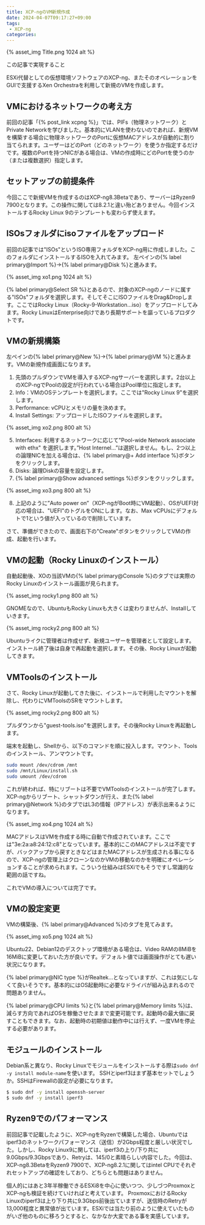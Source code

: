 ```yaml
---
title: XCP-ngのVM新規作成
date: 2024-04-07T09:17:27+09:00
tags:
 - XCP-ng
categories:
---
```



{% asset_img Title.png 1024 alt %}

<p class="onepoint">この記事で実現すること</p>
ESXi代替としての仮想環境ソフトウェアのXCP-ng、またそのオペレーションをGUIで支援するXen Orchestraを利用して新規のVMを作成します。

<!-- more -->

## VMにおけるネットワークの考え方

前回の記事「{% post_link xcpng %}」では、PIFs（物理ネットワーク）とPrivate Networkを学びました。基本的にVLANを使わないのであれば、新規VMを構築する場合に物理ネットワークのPortに仮想MACアドレスが自動的に割り当てられます。ユーザーはどのPort（どのネットワーク）を使うか指定するだけです。複数のPortを持つNICがある場合は、VMの作成時にどのPortを使うのか（または複数選択）指定します。

## セットアップの前提条件

今回ここで新規VMを作成するのはXCP-ng8.3Betaであり、サーバーはRyzen9 7900となります。この操作に関しては8.2.1と違い殆どありません。今回インストールするRocky Linux 9のテンプレートも変わらず使えます。

## ISOsフォルダにisoファイルをアップロード

前回の記事では"ISOs"というISO専用フォルダをXCP-ng用に作成しました。このフォルダにインストールするISOを入れてみます。
左ペインの{% label primary@Import %}→{% label primary@Disk %}と進みます。

{% asset_img xo1.png 1024 alt %}

{% label primary@Select SR %}とあるので、対象のXCP-ngのノードに属する"ISOs"フォルダを選択します。そしてそこにISOファイルをDrag&Dropします。ここではRocky Linux（Rocky-9-Workstation...iso）をアップロードしてみます。Rocky LinuxはEnterprise向けであり長期サポートを謳っているプロダクトです。

## VMの新規構築

左ペインの{% label primary@New %}→{% label primary@VM %}と進みます。VMの新規作成画面になります。

1. 先頭のプルダウンでVMを導入するXCP-ngサーバーを選択します。2台以上のXCP-ngでPoolの設定が行われている場合はPool単位に指定します。
2. Info：VMのOSテンプレートを選択します。ここでは"Rocky Linux 9"を選択します。
3. Performance: vCPUとメモリの量を決めます。
4. Install Settings: アップロードしたISOファイルを選択します。

{% asset_img xo2.png 800 alt %}

5. Interfaces: 利用するネットワークに応じて"Pool-wide Network associate with ethx" を選択します。”Host Internel...”は選択しません。もし、2つ以上の論理NICを加える場合は、{% label primary@+ Add interface %}ボタンをクリックします。
6. Disks: 論理Diskの容量を設定します。
7. {% label primary@Show advanced settings %}ボタンをクリックします。

{% asset_img xo3.png 800 alt %}

8. 上記のように”Auto power on”（XCP-ngがBoot時にVM起動）、OSがUEFI対応の場合は、"UEFI"のトグルをONにします。なお、Max vCPUsにデフォルトで1という値が入っているので削除しています。

さて、準備ができたので、画面右下の"Create"ボタンをクリックしてVMの作成、起動を行います。

## VMの起動（Rocky Linuxのインストール）

自動起動後、XOの当該VMの{% label primary@Console %}のタブでは実際のRocky Linuxのインストール画面が見られます。

{% asset_img rocky1.png 800 alt %}

GNOMEなので、UbuntuもRocky Linuxも大きくは変わりませんが、Installしていきます。

{% asset_img rocky2.png 800 alt %}

Ubuntuライクに管理者は作成せず、新規ユーザーを管理者として設定します。
インストール終了後は自身で再起動を選択します。その後、Rocky Linuxが起動してきます。

## VMToolsのインストール

さて、Rocky Linuxが起動してきた後に、インストールで利用したマウントを解除し、代わりにVMToolsのSRをマウントします。

{% asset_img rocky2.png 800 alt %}

プルダウンから"guest-tools.iso"を選択します。その後Rocky Linuxを再起動します。

端末を起動し、Shellから、以下のコマンドを順に投入します。マウント、Toolsのインストール、アンマウントです。
``` bash
sudo mount /dev/cdrom /mnt
sudo /mnt/Linux/install.sh
sudo umount /dev/cdrom
```
これが終われば、特にリブートは不要でVMToolsのインストールが完了します。XCP-ngからリブート、シャットダウンが行え、また{% label primary@Network %}のタブではL3の情報（IPアドレス）が表示出来るようになります。

{% asset_img xo4.png 1024 alt %}

MACアドレスはVMを作成する時に自動で作成されています。ここでは"3e:2a:a8:24:12:c8"となっています。基本的にこのMACアドレスは不変ですが、バックアップから戻すときなどはまたMACアドレスが生成される事になるので、XCP-ngの管理上はクローンなのかVMの移動なのかを明確にオペレーションすることが求められます。こういう仕組みはESXiでもそうですし常識的な範囲の話ですね。

これでVMの導入については完了です。

## VMの設定変更

VMの構築後、{% label primary@Advanced %}のタブを見てみます。

{% asset_img xo5.png 1024 alt %}

Ubuntu22、Debian12のデスクトップ環境がある場合は、Video RAMの8MiBを16MiBに変更しておいた方が良いです。デフォルト値では画面操作がとても遅い状況になります。

{% label primary@NIC type %}がRealtek...となっていますが、これは気にしなくて良いそうです。基本的にはOS起動時に必要なドライバが組み込まれるので問題ありません。

{% label primary@CPU limits %}と{% label primary@Memory limits %}は、減らす方向であればOSを稼働させたままで変更可能です。起動時の最大値に戻すこともできます。なお、起動時の初期値は動作中には行えず、一度VMを停止する必要があります。

## モジュールのインストール

Debian系と異なり、Rocky Linuxでモジュールをインストールする際は`sudo dnf -y install module-name`を使います。
SSHとiperf3はまず基本セットでしょうか。SSHはFirewallの設定が必要になります。

``` bash
$ sudo dnf -y install openssh-server
$ sudo dnf -y install iperf3
```

## Ryzen9でのパフォーマンス

前回記事で記載したように、XCP-ngをRyzenで構築した場合、Ubuntuではiperf3のネットワークパフォーマンス（送信）が2Gbps程度と厳しい状況でした。しかし、Rocky Linux9に関しては、iperf3の上り/下り共に9.0Gbps/9.3Gbpsであり、Retryは、145/0と素晴らしい内容でした。今回は、XCP-ng8.3BetaをRyzen9 7900で、XCP-ng8.2.1に関してはintel CPUでそれぞれセットアップの確認をしており、どちらとも問題はありません。

個人的にはあと3年半稼働できるESXi8を中心に使いつつ、少しづつProxmoxとXCP-ngも検証を続けていければと考えています。
ProxmoxにおけるRocky Linuxのiperf3は上り下り共に9.3Gbps前後出ていますが、送信時のRetryが13,000程度と異常値が出ています。ESXiでは当たり前のように使えていたものがいざ他のものに移ろうとすると、なかなか大変である事を実感しています。
